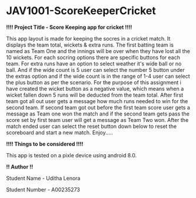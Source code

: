 # JAV1001-ScoreKeeperCricket

**!!!! Project Title - Score Keeping app for cricket !!!!**

This app layout is made for keeping the socres in a cricket match. It displays the team total, wickets & extra runs. The first batting team is named as Team One and the innings will be over when they have lost all the 10 wickets. For each socring options there are specific buttons for each team. For extra runs have an option to select weather it's wide ball or no ball. And if the wide count is 5 user can select the number 5 button under the extras option and if the wide count is in the range of 1-4 user can select the plus button as per the scenario. For the purpose of this assignment i have created the wicket button as a negative value, which means when a wicket fallen down 5 runs will be deducted from the team total. After first team got all out user gets a message how much runs needed to win for the second team. If second team got out before the first team score user gets a message as Team one won the match  and if the second team gets pass the score set by first team user will get a message as Team Two won. 
After the match ended user can select the reset button down below to reset the scoreboard and start a new match.
Enjoy.....

**!!!! Things to be considered !!!!**

This app is tested on a pixle device using android 8.0.

**!! Author !!**

Student Name - Uditha Lenora

Student Number - A00235273


